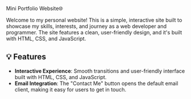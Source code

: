 Mini Portfolio Website🌐

Welcome to my personal website! This is a simple, interactive site built to showcase my skills, interests, and journey as a web developer and programmer. The site features a clean, user-friendly design, and it's built with HTML, CSS, and JavaScript.

## 💡 Features

- **Interactive Experience**: Smooth transitions and user-friendly interface built with HTML, CSS, and JavaScript.
- **Email Integration**: The "Contact Me" button opens the default email client, making it easy for users to get in touch.
